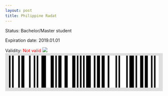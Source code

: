 ```yaml
---
layout: post
title: Philippine Radat
---
```


Status: Bachelor/Master student

Expiration date: 2019.01.01

Validity: <font color="red"> Not valid</font> 
![](/members/img/Philippine_Radat.png)
![](/members/img/bar.png)
